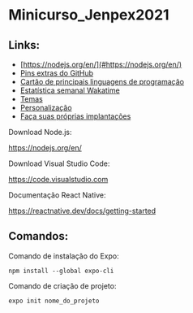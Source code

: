# Minicurso_Jenpex2021

## Links:

- [https://nodejs.org/en/](#https://nodejs.org/en/)
- [Pins extras do GitHub](#pins-extras-do-github)
- [Cartão de principais linguagens de programação](#cartão-de-principais-linguagens-de-programação)
- [Estatística semanal Wakatime](#estatística-semanal-wakatime)
- [Temas](#temas)
- [Personalização](#personalização)
- [Faça suas próprias implantações](#implante-em-sua-própria-instância-do-vercel)

Download Node.js:

https://nodejs.org/en/

Download Visual Studio Code:

https://code.visualstudio.com

Documentação React Native:

https://reactnative.dev/docs/getting-started

## Comandos:

Comando de instalação do Expo:

```npm install --global expo-cli```

Comando de criação de projeto:

```expo init nome_do_projeto```


